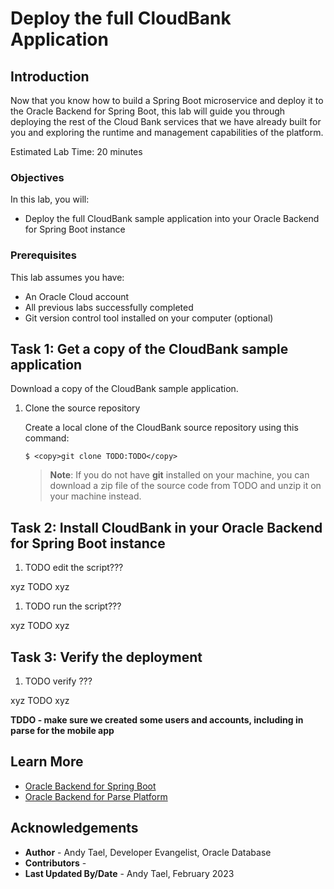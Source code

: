 # Deploy the full CloudBank Application

## Introduction

Now that you know how to build a Spring Boot microservice and deploy it to the Oracle Backend for Spring Boot, this lab will guide you through deploying the rest of the Cloud Bank services that we have already built for you and exploring the runtime and management capabilities of the platform.

Estimated Lab Time: 20 minutes

### Objectives

In this lab, you will:

* Deploy the full CloudBank sample application into your Oracle Backend for Spring Boot instance

### Prerequisites

This lab assumes you have:

* An Oracle Cloud account
* All previous labs successfully completed
* Git version control tool installed on your computer (optional)

## Task 1: Get a copy of the CloudBank sample application

Download a copy of the CloudBank sample application.

1. Clone the source repository

   Create a local clone of the CloudBank source repository using this command: 

    ```shell
    $ <copy>git clone TODO:TODO</copy>
    ```

    > **Note**: If you do not have **git** installed on your machine, you can download a zip file of the source code from TODO and unzip it on your machine instead.

## Task 2: Install CloudBank in your Oracle Backend for Spring Boot instance

1. TODO edit the script???

  xyz TODO xyz 
  
1. TODO run the script???

  xyz TODO xyz 

## Task 3: Verify the deployment

1. TODO verify ???

  xyz TODO xyz 

**TDDO - make sure we created some users and accounts, including in parse for the mobile app**

## Learn More

* [Oracle Backend for Spring Boot](https://oracle.github.io/microservices-datadriven/spring/)
* [Oracle Backend for Parse Platform](https://oracle.github.io/microservices-datadriven/mbaas/m)

## Acknowledgements

* **Author** - Andy Tael, Developer Evangelist, Oracle Database
* **Contributors** - [](var:contributors)
* **Last Updated By/Date** - Andy Tael, February 2023
